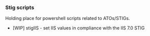### Stig scripts

Holding place for powershell scripts related to ATOs/STIGs.
  - [WIP] stigIIS - set IIS values in compliance with the IIS 7.0 STIG